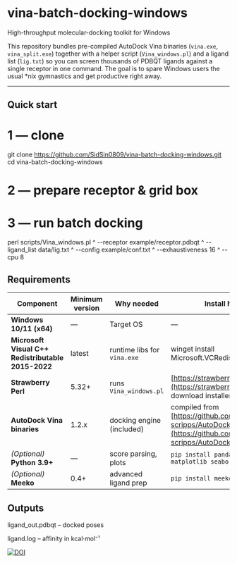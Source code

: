 # vina-batch-docking-windows
High-throughput molecular-docking toolkit for Windows

This repository bundles pre-compiled AutoDock Vina binaries (`vina.exe`, `vina_split.exe`) together with a helper script (`Vina_windows.pl`) and a ligand list (`lig.txt`) so you can screen thousands of PDBQT ligands against a single receptor in one command. The goal is to spare Windows users the usual *nix gymnastics and get productive right away.  

---

## Quick start
# 1 — clone
git clone https://github.com/SidSin0809/vina-batch-docking-windows.git
cd vina-batch-docking-windows

# 2 — prepare receptor & grid box

# 3 — run batch docking
perl scripts/Vina_windows.pl ^
     --receptor example/receptor.pdbqt ^
     --ligand_list data/lig.txt ^
     --config example/conf.txt ^
     --exhaustiveness 16 ^
     --cpu 8


## Requirements
| Component                                          | Minimum version | Why needed                  | Install hint                                                                                                                  |
| -------------------------------------------------- | --------------- | --------------------------- | ----------------------------------------------------------------------------------------------------------------------------- |
| **Windows 10/11 (x64)**                            | —               | Target OS                   | —                                                                                                                             |
| **Microsoft Visual C++ Redistributable 2015-2022** | latest          | runtime libs for `vina.exe` | winget install Microsoft.VCRedist.2015+.x64                                                                                   |
| **Strawberry Perl**                                | 5.32+           | runs `Vina_windows.pl`      | [https://strawberryperl.com/](https://strawberryperl.com/) download installer           |
| **AutoDock Vina binaries**                         | 1.2.x           | docking engine (included)   | compiled from [https://github.com/ccsb-scripps/AutoDock-Vina](https://github.com/ccsb-scripps/AutoDock-Vina) |
| *(Optional)* **Python 3.9+**                       | —               | score parsing, plots        | `pip install pandas matplotlib seaborn numpy`                                                                                 |
| *(Optional)* **Meeko**                             | 0.4+            | advanced ligand prep        | `pip install meeko`                                                                        |

## Outputs
ligand_out.pdbqt – docked poses

ligand.log – affinity in kcal·mol⁻¹

[![DOI](https://zenodo.org/badge/1012696972.svg)](https://doi.org/10.5281/zenodo.17038500)
